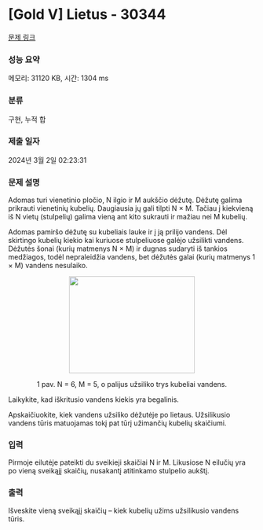 # [Gold V] Lietus - 30344 

[문제 링크](https://www.acmicpc.net/problem/30344) 

### 성능 요약

메모리: 31120 KB, 시간: 1304 ms

### 분류

구현, 누적 합

### 제출 일자

2024년 3월 2일 02:23:31

### 문제 설명

<p>Adomas turi vienetinio pločio, N ilgio ir M aukščio dėžutę. Dėžutę galima prikrauti vienetinių kubelių. Daugiausia jų gali tilpti N × M. Tačiau į kiekvieną iš N vietų (stulpelių) galima vieną ant kito sukrauti ir mažiau nei M kubelių.</p>

<p>Adomas pamiršo dėžutę su kubeliais lauke ir į ją prilijo vandens. Dėl skirtingo kubelių kiekio kai kuriuose stulpeliuose galėjo užsilikti vandens. Dėžutės šonai (kurių matmenys N × M) ir dugnas sudaryti iš tankios medžiagos, todėl nepraleidžia vandens, bet dėžutės galai (kurių matmenys 1 × M) vandens nesulaiko.</p>

<p style="text-align: center;"><img alt="" src="https://upload.acmicpc.net/309b9c26-5a0b-4468-bb0d-8ce27856be9f/-/preview/" style="width: 256px; height: 197px;"></p>

<p style="text-align: center;">1 pav. N = 6, M = 5, o palijus užsiliko trys kubeliai vandens.</p>

<p>Laikykite, kad iškritusio vandens kiekis yra begalinis.</p>

<p>Apskaičiuokite, kiek vandens užsiliko dėžutėje po lietaus. Užsilikusio vandens tūris matuojamas tokį pat tūrį užimančių kubelių skaičiumi.</p>

### 입력 

 <p>Pirmoje eilutėje pateikti du sveikieji skaičiai N ir M. Likusiose N eilučių yra po vieną sveikąjį skaičių, nusakantį atitinkamo stulpelio aukštį.</p>

### 출력 

 <p>Išveskite vieną sveikąjį skaičių – kiek kubelių užims užsilikusio vandens tūris.</p>

